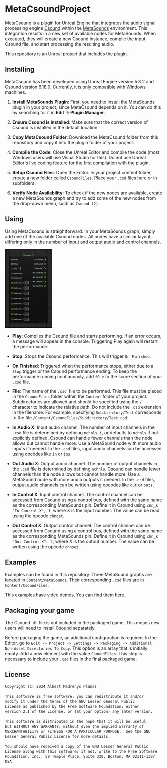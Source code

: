 MetaCsoundProject
===========================================

MetaCsound is a plugin for [Unreal Engine](https://www.unrealengine.com/) that integrates the
audio signal processing engine [Csound](https://csound.com/) within the
[MetaSounds](https://dev.epicgames.com/documentation/en-us/unreal-engine/metasounds-in-unreal-engine) environment.
This integration results in a new set of available nodes for MetaSounds. When executed, they will create a new Csound
instance, compile the input Csound file, and start processing the resulting audio.

This repository is an Unreal project that includes the plugin.

Installing
----------------------------------------------
MetaCsound has been developed using Unreal Engine version 5.3.2 and Csound version 6.18.0.
Currently, it is only compatible with Windows machines.

1. **Install MetaSounds Plugin**: First, you need to install the MetaSounds plugin in your project, since MetaCsound
depends on it. You can do this by searching for it in **Edit -> Plugin Manager**.

2. **Ensure Csound is Installed**: Make sure that the correct version of Csound is installed in the default location.

3. **Copy MetaCsound Folder**: Download the MetaCsound folder from this repository and copy it into the plugin
folder of your project.

4. **Compile the Code**: Close the Unreal Editor and compile the code (most Windows users will use Visual Studio for this).
Do not use Unreal Editor's live coding feature for the first compilation with the plugin.

5. **Setup Csound Files**: Open the Editor. In your project content folder, create a new folder called `CsoundFiles`.
Place your `.csd` files here or in subfolders.

6. **Verify Node Availability**: To check if the new nodes are available, create a new MetaSounds graph and try to add
some of the new nodes from the drop-down menu, such as `Csound (2)`.

Using
----------------------------------------------
Using MetaCsound is straightforward. In your MetaSounds graph, simply add one of the available Csound nodes.
All nodes have a similar layout, differing only in the number of input and output audio and control channels.

<img src="images/CsoundNodeLayout.png" alt="Csound node layout" width="30%">

- **Play**: Compiles the Csound file and starts performing. If an error occurs, a message will appear in the console.
Triggering Play again will restart the performance.

- **Stop**: Stops the Csound performance. This will trigger `On Finished`.

- **On Finished**: Triggered when the performance stops, either due to a `Stop` trigger or the Csound performance ending.
To keep the performance running continuously, add `f0 z` to the score section of your `.csd` file.

- **File**: The name of the `.csd `file to be performed. This file must be placed in the `CsoundFiles` folder
within the `Content` folder of your project. Subdirectories are allowed and should be specified using the `/` character to
indicate the relative path. Do not include the `.csd` extension in the filename. For example, specifying `Subdirectory/Test`
corresponds to the file `/Content/CsoundFiles/Subdirectory/Test.csd`.

- **In Audio X**: Input audio channel. The number of input channels in the `.csd` file is determined by defining `nchnls_i`,
or defaults to `nchnls` if not explicitly defined. Csound can handle fewer channels than the node allows but cannot handle more.
Use a MetaSound node with more audio inputs if needed. In the `.csd` files, input audio channels can be accessed using
opcodes like `in` or `ins`.

- **Out Audio X**: Output audio channel. The number of output channels in the `.csd` file is determined by defining `nchnls`.
Csound can handle fewer channels than the node allows but cannot handle more. Use a MetaSound node with more audio outputs
if needed. In the `.csd` files, output audio channels can be written using opcodes like `out` or `outs`.

- **In Control X**: Input control channel. The control channel can be accessed from Csound using a control bus, defined with
the same name as the corresponding MetaSounds pin. Define it in Csound using `chn_k "In Control X", 1`, where X is the input number.
The value can be read using the opcode `chnget`.

- **Out Control X**: Output control channel. The control channel can be accessed from Csound using a control bus, defined with
 the same name as the corresponding MetaSounds pin. Define it in Csound using `chn_k "Out Control X", 2`, where X is the output number.
 The value can be written using the opcode `chnset`.

Examples
----------------------------------------------
Examples can be found in this repository. Three MetaSound graphs are located in `Content/MetaSounds`.
Their corresponding `.csd` files are in `Content/CsoundFiles`.

This examples have video demos. You can find them [here](https://youtube.com/playlist?list=PLNpyzkzoPxMEw-t_9TPG27a5hapZB9DEF&feature=shared).

Packaging your game
----------------------------------------------
The Csound .dll file is not included in the packaged game. This means new users will need to install Csound separately.

Before packaging the game, an additional configuration is required. In the Editor, go to
`Edit -> Project -> Settings -> Packaging -> Additional Non-Asset Directories To Copy`. This option is an array that
is initially empty. Add a new element with the value `CsoundFiles`. This step is necessary to include your `.csd` files
in the final packaged game.
 
License
----------------------------------------------

	Copyright (C) 2024 Albert Madrenys Planas

	This software is free software; you can redistribute it and/or
	modify it under the terms of the GNU Lesser General Public
	License as published by the Free Software Foundation; either
	version 2.1 of the License, or (at your option) any later version.

	This software is distributed in the hope that it will be useful,
	but WITHOUT ANY WARRANTY; without even the implied warranty of
	MERCHANTABILITY or FITNESS FOR A PARTICULAR PURPOSE.  See the GNU
	Lesser General Public License for more details.

	You should have received a copy of the GNU Lesser General Public
	License along with this software; if not, write to the Free Software
	Foundation, Inc., 59 Temple Place, Suite 330, Boston, MA 02111-1307 USA
